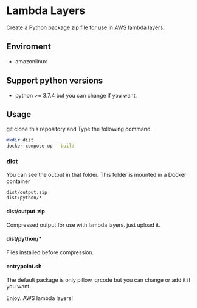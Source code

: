 # Lambda Layers 
Create a Python package zip file for use in AWS lambda layers.

## Enviroment
- amazonilnux

## Support python versions
- python >= 3.7.4 but you can change if you want.

## Usage
git clone this repository and Type the following command.
```bash
mkdir dist
docker-compose up --build
```

### dist
You can see the output in that folder.
This folder is mounted in a Docker container
```
dist/output.zip
dist/python/*
```

#### dist/output.zip
Compressed output for use with lambda layers. just upload it.

#### dist/python/*
Files installed before compression.

#### entrypoint.sh
The default package is only pillow, qrcode  but you can change or add it if you want.


Enjoy. AWS lambda layers!
